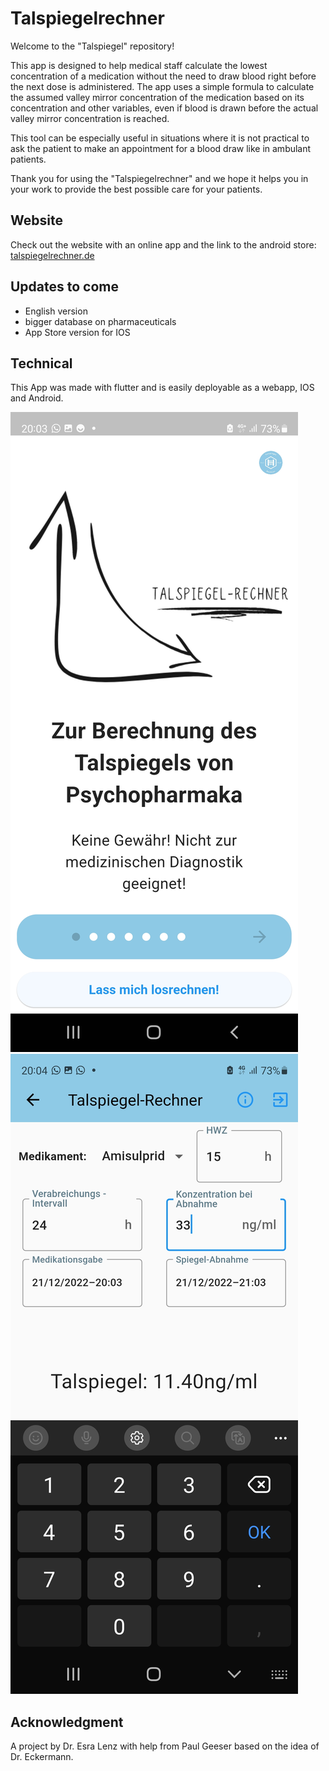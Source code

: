 # Talspiegelrechner
Welcome to the "Talspiegel" repository!

This app is designed to help medical staff calculate the lowest concentration of a medication without the need to draw blood right before the next dose is administered. The app uses a simple formula to calculate the assumed valley mirror concentration of the medication based on its concentration and other variables, even if blood is drawn before the actual valley mirror concentration is reached.

This tool can be especially useful in situations where it is not practical to ask the patient to make an appointment for a blood draw like in ambulant patients.

Thank you for using the "Talspiegelrechner" and we hope it helps you in your work to provide the best possible care for your patients.
## Website
Check out the website with an online app and the link to the android store: 
[talspiegelrechner.de](https://talspiegelrechner.de)

## Updates to come
- English version
- bigger database on pharmaceuticals
- App Store version for IOS

## Technical
This App was made with flutter and is easily deployable as a webapp, IOS and Android. 

![mainscree](https://github.com/42elenz/Talspiegel_Calculator/blob/master/main.jpeg)
![calculationscreen](https://github.com/42elenz/Talspiegel_Calculator/blob/master/Example.jpeg)

## Acknowledgment
A project by Dr. Esra Lenz with help from Paul Geeser based on the idea of Dr. Eckermann.
